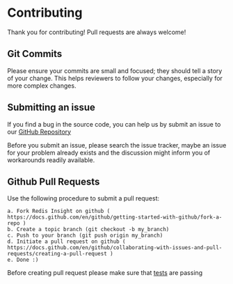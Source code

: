 # Contributing

Thank you for contributing! Pull requests are always welcome!

## Git Commits

Please ensure your commits are small and focused; they should tell a story of your change. This helps reviewers to follow your changes, especially for more complex changes.


## Submitting an issue
If you find a bug in the source code, you can help us by
submit an issue to our [GitHub Repository](https://github.com/RedisInsight/RedisInsight)

Before you submit an issue, please search the issue tracker, maybe an issue for your problem already exists and the discussion might inform you of workarounds readily available.


## Github Pull Requests

Use the following procedure to submit a pull request:

    a. Fork Redis Insight on github ( https://docs.github.com/en/github/getting-started-with-github/fork-a-repo )
    b. Create a topic branch (git checkout -b my_branch)
    c. Push to your branch (git push origin my_branch)
    d. Initiate a pull request on github ( https://docs.github.com/en/github/collaborating-with-issues-and-pull-requests/creating-a-pull-request )
    e. Done :)

Before creating pull request please make sure that [tests](README.md#tests) are passing 
